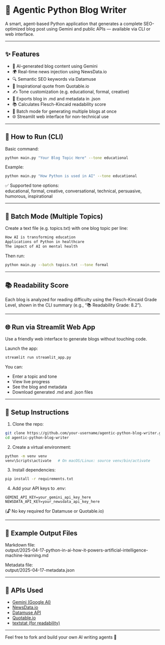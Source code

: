 
# 🧠 Agentic Python Blog Writer

A smart, agent-based Python application that generates a complete SEO-optimized blog post using Gemini and public APIs — available via CLI or web interface.

---

## ✨ Features

- 🧠 AI-generated blog content using Gemini
- 🌍 Real-time news injection using NewsData.io
- 🔍 Semantic SEO keywords via Datamuse
- 💬 Inspirational quote from Quotable.io
- ✍️ Tone customization (e.g. educational, formal, creative)
- 📄 Exports blog in .md and metadata in .json
- 📚 Calculates Flesch-Kincaid readability score
- 🔁 Batch mode for generating multiple blogs at once
- 🌐 Streamlit web interface for non-technical use

---

## 🚀 How to Run (CLI)

Basic command:

```bash
python main.py "Your Blog Topic Here" --tone educational
```

Example:

```bash
python main.py "How Python is used in AI" --tone educational
```

✅ Supported tone options:  
educational, formal, creative, conversational, technical, persuasive, humorous, inspirational

---

## 🔁 Batch Mode (Multiple Topics)

Create a text file (e.g. topics.txt) with one blog topic per line:

```txt
How AI is transforming education
Applications of Python in healthcare
The impact of AI on mental health
```

Then run:

```bash
python main.py --batch topics.txt --tone formal
```

---

## 📚 Readability Score

Each blog is analyzed for reading difficulty using the Flesch-Kincaid Grade Level, shown in the CLI summary (e.g., “📚 Readability Grade: 8.2”).

---

## 🌐 Run via Streamlit Web App

Use a friendly web interface to generate blogs without touching code.

Launch the app:

```bash
streamlit run streamlit_app.py
```

You can:

- Enter a topic and tone
- View live progress
- See the blog and metadata
- Download generated .md and .json files

---

## 🔧 Setup Instructions

1. Clone the repo:

```bash
git clone https://github.com/your-username/agentic-python-blog-writer.git
cd agentic-python-blog-writer
```

2. Create a virtual environment:

```bash
python -m venv venv
venv\Scripts\activate   # On macOS/Linux: source venv/bin/activate
```

3. Install dependencies:

```bash
pip install -r requirements.txt
```

4. Add your API keys to .env:

```env
GEMINI_API_KEY=your_gemini_api_key_here
NEWSDATA_API_KEY=your_newsdata_api_key_here
```

(🔓 No key required for Datamuse or Quotable.io)

---

## 📁 Example Output Files

Markdown file:  
output/2025-04-17-python-in-ai-how-it-powers-artificial-intelligence-machine-learning.md

Metadata file:  
output/2025-04-17-metadata.json

---

## 🧪 APIs Used

- [Gemini (Google AI)](https://ai.google.dev)
- [NewsData.io](https://newsdata.io)
- [Datamuse API](https://www.datamuse.com/api/)
- [Quotable.io](https://github.com/lukePeavey/quotable)
- [textstat (for readability)](https://pypi.org/project/textstat/)

---

Feel free to fork and build your own AI writing agents 🚀
